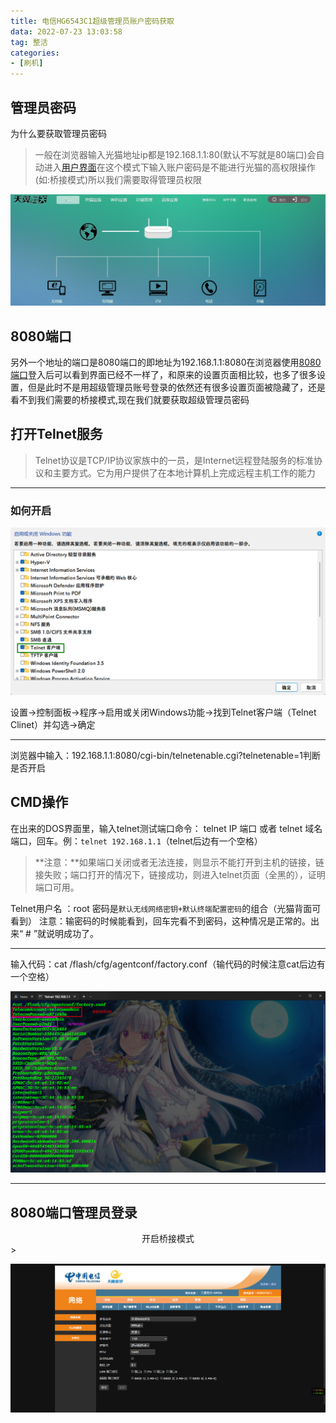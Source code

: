 ```yaml
---
title: 电信HG6543C1超级管理员账户密码获取
data: 2022-07-23 13:03:58
tag: 整活
categories:
- [刷机]
---
```


## 管理员密码

为什么要获取管理员密码

> 一般在浏览器输入光猫地址ip都是192.168.1.1:80(默认不写就是80端口)会自动进入[用户界面](http://192.168.1.1/cgi-bin/luci)在这个模式下输入账户密码是不能进行光猫的高权限操作(如:桥接模式)所以我们需要取得管理员权限

![direct](/images/cat-80.png)

## 8080端口

另外一个地址的端口是8080端口的即地址为192.168.1.1:8080在浏览器使用[8080端口](http://192.168.1.1:8080)登入后可以看到界面已经不一样了，和原来的设置页面相比较，也多了很多设置，但是此时不是用超级管理员账号登录的依然还有很多设置页面被隐藏了，还是看不到我们需要的桥接模式,现在我们就要获取超级管理员密码

## 打开Telnet服务

> Telnet协议是TCP/IP协议家族中的一员，是Internet远程登陆服务的标准协议和主要方式。它为用户提供了在本地计算机上完成远程主机工作的能力

---

### 如何开启

![](/images/Tenlnet.png)

设置→控制面板→程序→启用或关闭Windows功能→找到Telnet客户端（Telnet Clinet）并勾选→确定

---

浏览器中输入：192.168.1.1:8080/cgi-bin/telnetenable.cgi?telnetenable=1判断是否开启

## CMD操作

在出来的DOS界面里，输入telnet测试端口命令： telnet IP 端口 或者 telnet 域名 端口，回车。例：`telnet 192.168.1.1`（telnet后边有一个空格）

> **注意：**如果端口关闭或者无法连接，则显示不能打开到主机的链接，链接失败；端口打开的情况下，链接成功，则进入telnet页面（全黑的），证明端口可用。

Telnet用户名 ：root
密码是`默认无线网络密钥+默认终端配置密码`的组合（光猫背面可看到）
注意：输密码的时候能看到，回车完看不到密码，这种情况是正常的。出来“ # ”就说明成功了。

---

输入代码：cat /flash/cfg/agentconf/factory.conf（输代码的时候注意cat后边有一个空格）

![](/images/cat-passwd.png)

---

## 8080端口管理员登录


<center>开启桥接模式</center>>

![cat](/images/cat-qiaojie.png)